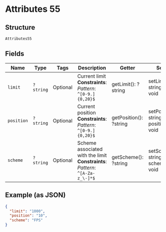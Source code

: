 
# Attributes 55

## Structure

`Attributes55`

## Fields

| Name | Type | Tags | Description | Getter | Setter |
|  --- | --- | --- | --- | --- | --- |
| `limit` | `?string` | Optional | Current limit<br>**Constraints**: *Pattern*: `^[0-9.]{0,20}$` | getLimit(): ?string | setLimit(?string limit): void |
| `position` | `?string` | Optional | Current position<br>**Constraints**: *Pattern*: `^[0-9.]{0,20}$` | getPosition(): ?string | setPosition(?string position): void |
| `scheme` | `?string` | Optional | Scheme associated with the limit<br>**Constraints**: *Pattern*: `^[A-Za-z_\-]*$` | getScheme(): ?string | setScheme(?string scheme): void |

## Example (as JSON)

```json
{
  "limit": "1000",
  "position": "10",
  "scheme": "FPS"
}
```

